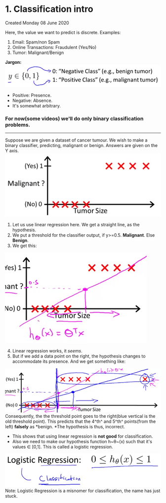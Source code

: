 # 1. Classification intro
Created Monday 08 June 2020

 Here, the value we want to predict is discrete. Examples:

1. Email: Spam/non Spam
2. Online Transactions: Fraudulent (Yes/No)
3. Tumor: Malignant/Benign

**Jargon:**
![](./1._Classification_intro/pasted_image001.png)

* Positive: Presence.
* Negative: Absence.
* It's somewhat arbitrary.


### For now(some videos) we'll do only binary classification problems.

*****

Suppose we are given a dataset of cancer tumour. We wish to make a binary classifier, predicting, malignant or benign. Answers are given on the Y axis.
![](./1._Classification_intro/pasted_image002.png)

1. Let us use linear regression here. We get a straight line, as the hypothesis.
2. We put a threshold for the classifier output, if y>=0.5. **Malignant**. Else **Benign**. 
3. We get this:

![](./1._Classification_intro/pasted_image003.png)

4. Linear regression works, it *seems*.
5. But if we add a data point on the right, the hypothesis changes to accommodate its presence. And we get something like:

![](./1._Classification_intro/pasted_image004.png)
Consequently, the the threshold point goes to the right(blue vertical is the old threshold point). This predicts that the 4^th^ and 5^th^ points(from the left) **falsely** as *benign. *The hypothesis is thus, incorrect.


* This shows that using linear regression is **not good** for classification.
* Also we need to make our hypothesis function h~θ~(x) such that it's values ∈ [0,1]. This is called a logistic regression.

![](./1._Classification_intro/pasted_image005.png)
Note: Logistic Regression is a misnomer for classification, the name has just stuck. 

